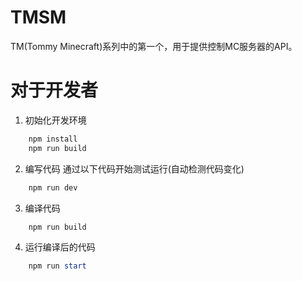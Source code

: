 # TMSM
TM(Tommy Minecraft)系列中的第一个，用于提供控制MC服务器的API。
# 对于开发者
1. 初始化开发环境
```Powershell
    npm install
    npm run build
```
2. 编写代码
    通过以下代码开始测试运行(自动检测代码变化)
```Powershell
    npm run dev
```
3. 编译代码
```Powershell
    npm run build
```
4. 运行编译后的代码
```Powershell
    npm run start
```
